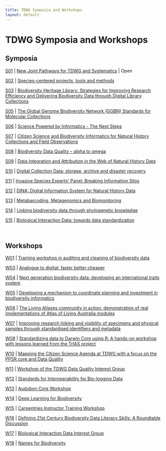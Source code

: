 ```yaml
---  
title: TDWG Symposia and Workshops
layout: default
---  
```


# TDWG Symposia and Workshops

## Symposia

[S01](https://tdwg.github.io/conferences/2018/sessions/S01) | [New Joint Pathways for TDWG and Systematics](https://tdwg.github.io/conferences/2018/sessions/S01) | Open

[S02](https://tdwg.github.io/conferences/2018/sessions/S02) | [Species-centered projects, tools and methods](https://tdwg.github.io/conferences/2018/sessions/S02)  

[S03](https://tdwg.github.io/conferences/2018/sessions/S03) | [Biodiversity Heritage Library: Strategies for Improving Research Efficiency and Delivering Biodiversity Data through Digital Library Collections](https://tdwg.github.io/conferences/2018/sessions/S03)  

[S05](https://tdwg.github.io/conferences/2018/sessions/S05) | [The Global Genome Biodiversity Network (GGBN) Standards for Molecular Collections](https://tdwg.github.io/conferences/2018/sessions/S05)  

[S06](https://tdwg.github.io/conferences/2018/sessions/S06) | [Science Powered by Informatics - The Next Steps](https://tdwg.github.io/conferences/2018/sessions/S06)  

[S07](https://tdwg.github.io/conferences/2018/sessions/S07) | [Citizen Science and Biodiversity Informatics for Natural History Collections and Field Observations](https://tdwg.github.io/conferences/2018/sessions/S07)  

[S08](https://tdwg.github.io/conferences/2018/sessions/S08) | [Biodiversity Data Quality – alpha to omega](https://tdwg.github.io/conferences/2018/sessions/S08)  

[S09](https://tdwg.github.io/conferences/2018/sessions/S09) | [Data Integration and Attribution in the Web of Natural History Data](https://tdwg.github.io/conferences/2018/sessions/S09)  

[S10](https://tdwg.github.io/conferences/2018/sessions/S10) | [Digital Collection Data: storage, archive and disaster recovery](https://tdwg.github.io/conferences/2018/sessions/S10)  

[S11](https://tdwg.github.io/conferences/2018/sessions/S11) | [Invasive Species Experts' Panel: Breaking Information Silos](https://tdwg.github.io/conferences/2018/sessions/S11)  

[S12](https://tdwg.github.io/conferences/2018/sessions/S12) | [DINA: Digital Information System for Natural History Data](https://tdwg.github.io/conferences/2018/sessions/S12)  

[S13](https://tdwg.github.io/conferences/2018/sessions/S13) | [Metabarcoding, Metagenomics and Biomonitoring](https://tdwg.github.io/conferences/2018/sessions/S13)  

[S14](https://tdwg.github.io/conferences/2018/sessions/S14) | [Linking biodiversity data through phylogenetic knowledge](https://tdwg.github.io/conferences/2018/sessions/S14)  

[S15](https://tdwg.github.io/conferences/2018/sessions/S15) | [Biological Interaction Data: towards data standardization](https://tdwg.github.io/conferences/2018/sessions/S15)  

<br />

## Workshops

[W01](https://tdwg.github.io/conferences/2018/sessions/W01) | [Training workshop in auditing and cleaning of biodiversity data](https://tdwg.github.io/conferences/2018/sessions/W01)  

[W03](https://tdwg.github.io/conferences/2018/sessions/W03) | [Analogue to digital: faster better cheaper](https://tdwg.github.io/conferences/2018/sessions/W03)  

[W04](https://tdwg.github.io/conferences/2018/sessions/W04) | [Next generation biodiversity data: developing an international traits system](https://tdwg.github.io/conferences/2018/sessions/W04)  

[W05](https://tdwg.github.io/conferences/2018/sessions/W05) | [Developing a mechanism to coordinate planning and investment in biodiversity informatics](https://tdwg.github.io/conferences/2018/sessions/W05)  

[W06](https://tdwg.github.io/conferences/2018/sessions/W06) | [The Living Atlases community in action: demonstration of real implementations of Atlas of Living Australia modules](https://tdwg.github.io/conferences/2018/sessions/W06)  

[W07](https://tdwg.github.io/conferences/2018/sessions/W07) | [Improving research linking and visibility of specimens and physical samples through standardised identifiers and metadata](https://tdwg.github.io/conferences/2018/sessions/W07)  

[W08](https://tdwg.github.io/conferences/2018/sessions/W08) | [Standardizing data to Darwin Core using R: A hands-on workshop with lessons learned from the TrIAS project](https://tdwg.github.io/conferences/2018/sessions/W08)  

[W10](https://tdwg.github.io/conferences/2018/sessions/W10) | [Mapping the Citizen Science Agenda at TDWG with a focus on the PPSR core and Data Quality](https://tdwg.github.io/conferences/2018/sessions/W10)  

[W11](https://tdwg.github.io/conferences/2018/sessions/W11) | [Workshop of the TDWG Data Quality Interest Group](https://tdwg.github.io/conferences/2018/sessions/W11)  

[W12](https://tdwg.github.io/conferences/2018/sessions/W12) | [Standards for Interoperability for Bio-logging Data](https://tdwg.github.io/conferences/2018/sessions/W12)  

[W13](https://tdwg.github.io/conferences/2018/sessions/W13) | [Audubon Core Workshop](https://tdwg.github.io/conferences/2018/sessions/W13)  

[W14](https://tdwg.github.io/conferences/2018/sessions/W14) | [Deep Learning for Biodiversity](https://tdwg.github.io/conferences/2018/sessions/W14)  

[W15](https://tdwg.github.io/conferences/2018/sessions/W15) | [Carpentries Instructor Training Workshop](https://tdwg.github.io/conferences/2018/sessions/W15)  

[W16](https://tdwg.github.io/conferences/2018/sessions/W16) | [Defining 21st Century Biodiversity Data Literacy Skills: A Roundtable Discussion](https://tdwg.github.io/conferences/2018/sessions/W16)  

[W17](https://tdwg.github.io/conferences/2018/sessions/W17) | [Biological Interaction Data Interest Group](https://tdwg.github.io/conferences/2018/sessions/W17)  

[W18](https://tdwg.github.io/conferences/2018/sessions/W18) | [Names for Biodiversity](https://tdwg.github.io/conferences/2018/sessions/W18)  


<!-- 
[S04](https://tdwg.github.io/conferences/2018/sessions/S04) | [Challenges for Implementing Collections Data Quality Feedback: synthesizing the community experience](https://tdwg.github.io/conferences/2018/sessions/S04)
[W02](https://tdwg.github.io/conferences/2018/sessions/W02) | [Service-based content extraction from digitised specimens](https://tdwg.github.io/conferences/2018/sessions/W02)  
[W09](https://tdwg.github.io/conferences/2018/sessions/W09) | [Challenges for Implementing Collections Data Quality Feedback: synthesizing the community experience](https://tdwg.github.io/conferences/2018/sessions/W09)  
-->  

